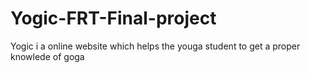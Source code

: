# Yogic-FRT-Final-project
Yogic i a online website which helps the youga student to get a proper knowlede of goga 
